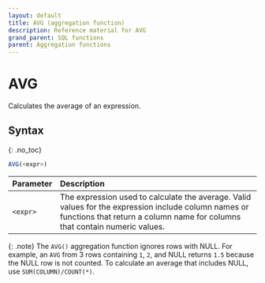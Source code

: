 ```yaml
---
layout: default
title: AVG (aggregation function)
description: Reference material for AVG
grand_parent: SQL functions
parent: Aggregation functions
---
```



# AVG

Calculates the average of an expression.

## Syntax
{: .no_toc}

```sql
AVG(<expr>)
```

| Parameter | Description                                                                                                                                                                        |
| :--------- | :---------------------------------------------------------------------------------------------------------------------------------------------------------------------------------- |
| `<expr>`  | The expression used to calculate the average. Valid values for the expression include column names or functions that return a column name for columns that contain numeric values. |

{: .note}
The `AVG()` aggregation function ignores rows with NULL. For example, an `AVG` from 3 rows containing `1`, `2`, and NULL returns `1.5` because the NULL row is not counted. To calculate an average that includes NULL, use `SUM(COLUMN)/COUNT(*)`.
